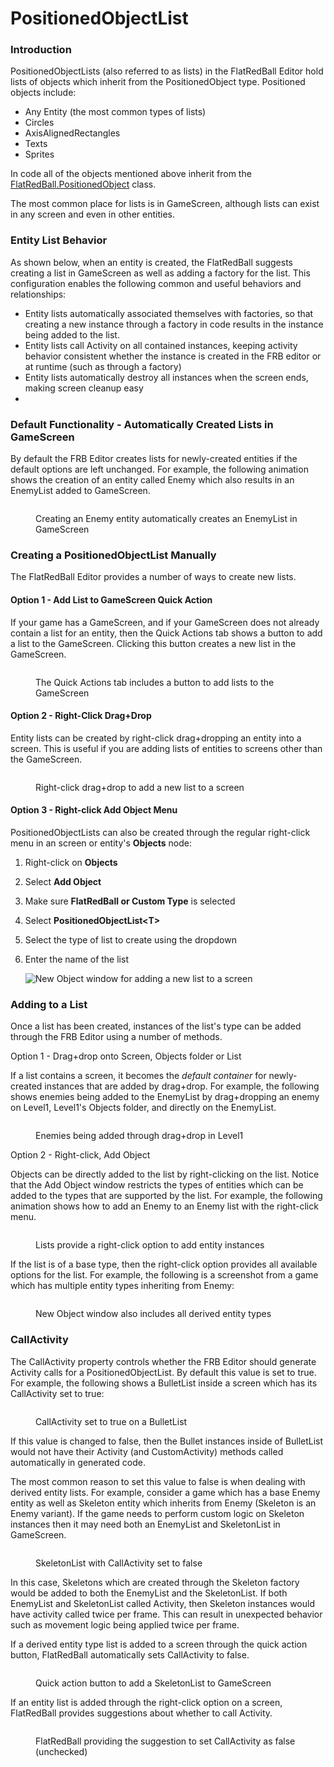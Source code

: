 # PositionedObjectList

### Introduction

PositionedObjectLists (also referred to as lists) in the FlatRedBall Editor hold lists of objects which inherit from the PositionedObject type. Positioned objects include:

* Any Entity (the most common types of lists)
* Circles
* AxisAlignedRectangles
* Texts
* Sprites

In code all of the objects mentioned above inherit from the [FlatRedBall.PositionedObject](../../../api/flatredball/positionedobject/) class.

The most common place for lists is in GameScreen, although lists can exist in any screen and even in other entities.&#x20;

### Entity List Behavior

As shown below, when an entity is created, the FlatRedBall suggests creating a list in GameScreen as well as adding a factory for the list. This configuration enables the following common and useful behaviors and relationships:

* Entity lists automatically associated themselves with factories, so that creating a new instance through a factory in code results in the instance being added to the list.
* Entity lists call Activity on all contained instances, keeping activity behavior consistent whether the instance is created in the FRB editor or at runtime (such as through a factory)
* Entity lists automatically destroy all instances when the screen ends, making screen cleanup easy
*

### Default Functionality - Automatically Created Lists in GameScreen

By default the FRB Editor creates lists for newly-created entities if the default options are left unchanged. For example, the following animation shows the creation of an entity called Enemy which also results in an EnemyList added to GameScreen.

<figure><img src="../../../.gitbook/assets/04_10 15 42.gif" alt=""><figcaption><p>Creating an Enemy entity automatically creates an EnemyList in GameScreen</p></figcaption></figure>

### Creating a PositionedObjectList Manually

The FlatRedBall Editor provides a number of ways to create new lists.

#### Option 1 - Add List to GameScreen Quick Action

If your game has a GameScreen, and if your GameScreen does not already contain a list for an entity, then the Quick Actions tab shows a button to add a list to the GameScreen. Clicking this button creates a new list in the GameScreen.

<figure><img src="../../../.gitbook/assets/04_10 18 01.gif" alt=""><figcaption><p>The Quick Actions tab includes a button to add lists to the GameScreen</p></figcaption></figure>

#### Option 2 - Right-Click Drag+Drop

Entity lists can be created by right-click drag+dropping an entity into a screen. This is useful if you are adding lists of entities to screens other than the GameScreen.

<figure><img src="../../../.gitbook/assets/04_10 20 33.gif" alt=""><figcaption><p>Right-click drag+drop to add a new list to a screen</p></figcaption></figure>

#### Option 3 - Right-click Add Object Menu

PositionedObjectLists can also be created through the regular right-click menu in an screen or entity's **Objects** node:

1. Right-click on **Objects**
2. Select **Add Object**
3. Make sure **FlatRedBall or Custom Type** is selected
4. Select **PositionedObjectList\<T>**
5. Select the type of list to create using the dropdown
6.  Enter the name of the list

    ![New Object window for adding a new list to a screen](<../../../.gitbook/assets/04\_10 22 25.png>)

### Adding to a List

Once a list has been created, instances of the list's type can be added through the FRB Editor using a number of methods.

Option 1 - Drag+drop onto Screen, Objects folder or List

If a list contains a screen, it becomes the _default container_ for newly-created instances that are added by drag+drop. For example, the following shows enemies being added to the EnemyList by drag+dropping an enemy on Level1, Level1's Objects folder, and directly on the EnemyList.

<figure><img src="../../../.gitbook/assets/04_10 25 07.gif" alt=""><figcaption><p>Enemies being added through drag+drop in Level1</p></figcaption></figure>

Option 2 - Right-click, Add Object

Objects can be directly added to the list by right-clicking on the list. Notice that the Add Object window restricts the types of entities which can be added to the types that are supported by the list. For example, the following animation shows how to add an Enemy to an Enemy list with the right-click menu.

<figure><img src="../../../.gitbook/assets/04_10 27 35.gif" alt=""><figcaption><p>Lists provide a right-click option to add entity instances</p></figcaption></figure>

If the list is of a base type, then the right-click option provides all available options for the list. For example, the following is a screenshot from a game which has multiple entity types inheriting from Enemy:

<figure><img src="../../../.gitbook/assets/image (4).png" alt=""><figcaption><p>New Object window also includes all derived entity types</p></figcaption></figure>



### CallActivity

The CallActivity property controls whether the FRB Editor should generate Activity calls for a PositionedObjectList. By default this value is set to true. For example, the following shows a BulletList inside a screen which has its CallActivity set to true:

<figure><img src="../../../.gitbook/assets/image (1) (1).png" alt=""><figcaption><p>CallActivity set to true on a BulletList</p></figcaption></figure>

If this value is changed to false, then the Bullet instances inside of BulletList would not have their Activity (and CustomActivity) methods called automatically in generated code.

The most common reason to set this value to false is when dealing with derived entity lists. For example, consider a game which has a base Enemy entity as well as Skeleton entity which inherits from Enemy (Skeleton is an Enemy variant). If the game needs to perform custom logic on Skeleton instances then it may need both an EnemyList and SkeletonList in GameScreen.

<figure><img src="../../../.gitbook/assets/image (2) (1).png" alt=""><figcaption><p>SkeletonList with CallActivity set to false</p></figcaption></figure>

In this case, Skeletons which are created through the Skeleton factory would be added to both the EnemyList and the SkeletonList. If both EnemyList and SkeletonList called Activity, then Skeleton instances would have activity called twice per frame. This can result in unexpected behavior such as movement logic being applied twice per frame.

If a derived entity type list is added to a screen through the quick action button, FlatRedBall automatically sets CallActivity to false.

<figure><img src="../../../.gitbook/assets/image (3) (1).png" alt=""><figcaption><p>Quick action button to add a SkeletonList to GameScreen</p></figcaption></figure>

If an entity list is added through the right-click option on a screen, FlatRedBall provides suggestions about whether to call Activity.

<figure><img src="../../../.gitbook/assets/image (4) (1).png" alt=""><figcaption><p>FlatRedBall providing the suggestion to set CallActivity as false (unchecked)</p></figcaption></figure>
